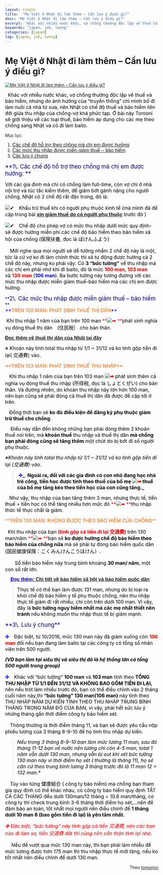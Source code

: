 ```yaml
---
layout: single
title:  "Mẹ Việt ở Nhật đi làm thêm – Cần lưu ý điều gì?"
desc: "Mẹ Việt ở Nhật đi làm thêm – Cần lưu ý điều gì?"
excerpt: "Khác với nhiều nước khác, vợ chồng thường độc lập về thuế và bảo hiểm, nhưng do ảnh hưởng của “truyền thống” chỉ mình bố đi làm nuôi cả nhà từ xưa, nên Nhật có chế độ thuế và bảo hiểm liên đới giữa thu nhập của chồng-vợ khá phức tạp. Ở bài này Tomoni sẽ giới thiệu về các loại thuế, bảo hiểm áp dụng cho các mẹ theo chồng sang Nhật và có đi làm baito."
keywords: "japan, job, lương"
categories: [japan]
tag: [japan, job, lương]
---
```


# Mẹ Việt ở Nhật đi làm thêm – Cần lưu ý điều gì?

[![](http://tomonivj.jp/resources/2017/01/thuế-của-các-mẹ-đi-làm-702x336.png "Mẹ Việt ở Nhật đi làm thêm – Cần lưu ý điều gì?")](http://tomonivj.jp/resources/2017/01/thuế-của-các-mẹ-đi-làm.png "Mẹ Việt ở Nhật đi làm thêm – Cần lưu ý điều gì?") 

<span style="font-size: 12pt; color: #000000;">  Khác với nhiều nước khác, vợ chồng thường độc lập về thuế và bảo hiểm, nhưng do ảnh hưởng của “truyền thống” chỉ mình bố đi làm nuôi cả nhà từ xưa, nên Nhật có chế độ thuế và bảo hiểm liên đới giữa thu nhập của chồng-vợ khá phức tạp. Ở bài này Tomoni sẽ giới thiệu về các loại thuế, bảo hiểm áp dụng cho các mẹ theo chồng sang Nhật và có đi làm baito.</span>

<div class="menu-box">

Mục lục:

1.  <span style="font-family: tahoma,arial,helvetica,sans-serif; font-size: 12pt;">[Các chế độ hỗ trợ theo chồng mà chị em được hưởng](#anchor01)</span>
2.  <span style="font-family: tahoma,arial,helvetica,sans-serif; font-size: 12pt;">[Các mức thu nhập được miễn giảm thuế – bảo hiểm](#anchor02)</span>
3.  <span style="font-family: tahoma,arial,helvetica,sans-serif; font-size: 12pt;">[Các lưu ý chung](#anchor03)</span>

</div>

<div id="anchor01" class="heading"><span style="font-size: 14pt; color: #000080;">**1\. Các chế độ hỗ trợ theo chồng mà chị em được hưởng:  
**</span></div>

<span style="font-size: 12pt; color: #000000;">Với các gia đình mà chỉ có chồng làm full-time, còn vợ chỉ ở nhà nội trợ và túc tắc kiếm thêm, để giảm bớt gánh nặng cho người chồng, Nhật có 2 chế độ rất đặc trưng, đó là:</span>

<span class="icon_size" style="font-size: 12pt; color: #000000;">![✔](https://s.w.org/images/core/emoji/2.2.1/svg/2714.svg)　Khấu trừ thuế khi có người phụ thuộc kinh tế (mà mình đã đề cập trong bài <span style="color: #0000ff;">**[xin giảm thuế do có người phụ thuộc](http://tomonivj.jp/tim-hieu-ve-thu-tuc-xin-giam-thue-cho-nguoi-di-lam-%E6%89%B6%E9%A4%8A%E6%8E%A7%E9%99%A4%E7%94%B3%E8%AB%8B/)**</span> trước đó )</span>

<span class="icon_size" style="font-size: 12pt; color: #000000;">![✔](https://s.w.org/images/core/emoji/2.2.1/svg/2714.svg)　Chế độ cho phép vợ có mức thu nhập dưới mức quy định- sẽ được hưởng miễn phí các chế độ </span><span style="font-size: 12pt; color: #000000;">bảo hiểm theo bảo hiểm xã hội của chồng (保険扶養, đọc là ほけんふよう)</span>

<span style="font-size: 12pt; color: #000000;">　Mới nghe qua mọi người sẽ dễ tưởng nhầm 2 chế độ này là một, tức là cứ vợ ko đi làm chính thức thì sẽ tự động được hưởng cả 2 chế độ này, nhưng ko phải vậy. Có **3 “bức tường”** về thu nhập mà các chị em phải nhớ khi đi baito, đó là mức **<span style="color: #ff0000;">100 man</span>**, **<span style="color: #ff0000;">103 man</span>** và <span style="color: #ff0000;">**130 man**</span> (**<span style="color: #0000ff;">106 man</span>**). Ba bước tường này tương đương với các mức thu nhập được miễn giảm thuế-bảo hiểm mà các chị em được hưởng.  
</span>

<div id="anchor02" class="heading"><span style="color: #000080;">**<span style="font-size: 14pt;">2\. Các mức thu nhập được miễn giảm thuế – bảo hiểm  
</span>**</span></div>

<div class="sub-heading"><span style="font-size: 12pt; color: #000000;"><span style="color: #0000ff;">**<span style="color: #ff6600;">TRÊN 100 MAN: PHÁT SINH THUẾ THỊ DÂN</span>**</span></span></div>

<span class="icon_size" style="font-size: 12pt; color: #000000;"> Khi thu nhập 1 năm của bạn trên 100 man <span style="color: #ff0000;">**![➡](https://s.w.org/images/core/emoji/2.2.1/svg/27a1.svg) **</span>phát sinh nghĩa vụ đóng thuế thị dân　(住民税） cho bản thân.</span>

<span style="font-size: 12pt; color: #993300; font-family: tahoma,arial,helvetica,sans-serif;">**[Đọc thêm về thuế thị dân của Nhật tại đây](http://tomonivj.jp/cham-dong-thue-thi-dan-thi-co-xin-duoc-visa-khong/)**</span>

<span class="mark_yellow"><span style="font-size: 12pt; color: #000000;">※ Khoản này tính total thu nhập từ 1/1 ~ 31/12 và ko tính gộp tiền đi lại( 交通費) vào.</span></span>

<div class="sub-heading"><span style="font-size: 12pt; color: #ff6600;">**TRÊN 103 MAN: PHÁT SINH THUẾ THU NHẬP**</span></div>

<span class="icon_size" style="font-size: 12pt; color: #000000;">   Khi thu nhập 1 năm của bạn trên 103 man<span style="color: #ff0000;"> **![➡](https://s.w.org/images/core/emoji/2.2.1/svg/27a1.svg)**</span> phát sinh thêm cả nghĩa vụ đóng thuế thu nhập (所得税, đọc là しょとくぜい) cho bản thân. Và đương nhiên, do khoản thu nhập này lớn hơn 100 man, nên bạn cũng sẽ phải đóng cả thuế thị dân đã được đề cập tới ở trên.  
</span>

<span style="font-size: 12pt; color: #000000;">   Đồng thời bạn sẽ **ko đủ điều kiện để đăng ký phụ thuộc giảm trừ thuế cho chồng**.</span>

<span style="font-size: 12pt; color: #000000;">    Điều này dẫn đến không những bạn phải đóng thêm 2 khoản thuế nói trên, mà **khoản thuế** thu nhập và thuế thị dân **mà chồng bạn phải đóng cũng sẽ tăng thêm** một chút do bị bớt đi số người phụ thuộc.  
</span>

<span class="mark_yellow" style="color: #000000;"><span style="font-size: 12pt;">_※Khoản này tính total thu nhập từ 1/1 ~ 31/12 và ko tính gộp tiền đi lại (交通費) vào._</span></span>

> <span style="font-size: 12pt; color: #000000;"><span style="color: #0000ff;"> ✤</span>**_  Ngoài ra, đối với các gia đình có con nhỏ đang học nhà trẻ công, tiền học được tính theo thuế của bố mẹ <span class="icon_size" style="color: #ff0000;">![➡](https://s.w.org/images/core/emoji/2.2.1/svg/27a1.svg)</span> thuế của bố mẹ tăng kéo theo tiền học của con cũng tăng._**</span>

<span style="font-size: 12pt; color: #000000;">   Như vậy, thu nhập của bạn tăng thêm 3 man, nhưng thực tế, tiền thuế + tiền học có thể tăng nhiều hơn mức đó<span class="icon_size" style="color: #ff0000;"> **![➡](https://s.w.org/images/core/emoji/2.2.1/svg/27a1.svg) **</span>thu nhập thức tế thực chất là giảm.</span>

<div class="sub-heading"><span style="color: #ff6600;">**<span style="font-size: 12pt;">TRÊN 130 MAN: KHÔNG ĐƯỢC THEO BẢO HIỂM CỦA CHỒNG</span>**</span></div>

<span style="font-size: 12pt; color: #000000;">  Khi thu nhập của bạn <span style="color: #ff0000;">**(tính gộp cả tiền đi lại 交通費)**</span> trên 130 man/năm <span class="icon_size" style="color: #ff0000;">**![➡](https://s.w.org/images/core/emoji/2.2.1/svg/27a1.svg) **</span>bạn sẽ **ko được hưởng chế độ bảo hiểm theo bảo hiểm của chồng nữa** mà sẽ phải tự đóng bảo hiểm quốc dân (国民健康保険：こくみんけんこうほけん）.</span>

<span style="font-size: 12pt; color: #000000;">　　Số tiền bảo hiểm này trung bình khoảng **30 man/ năm**, một con số rất lớn.</span>

**<span style="font-family: tahoma,arial,helvetica,sans-serif; font-size: 12pt;">    [<span style="color: #0000ff;">Đọc thêm</span>: Chi tiết về bảo hiểm xã hội và bảo hiểm quốc dân](http://tomonivj.jp/ban-can-dong-bao-hiem-nao-khi-o-nhat/)</span>**

> <span style="font-size: 12pt; color: #000000;"><span style="color: #ff0000;"></span>Thực tế có thể bạn làm được 131 man, nhưng do <span class="mark_yellow">bị loại ra khỏi chế độ bảo hiểm y tế phụ thuộc chồng</span>, nên thu nhập thực tế giảm đi rất nhiều, chỉ còn trên dưới 100 man. Vì vậy, đây là **bức tường nguy hiểm nhất mà các mẹ nhất thiết nên tránh** nếu không muốn thu nhập thực tế bị giảm mạnh.  
> </span>

<div id="anchor03" class="heading"><span style="font-size: 14pt; color: #000080;">**3\. Lưu ý chung**</span></div>

<span style="font-size: 12pt; color: #000000;"><span style="color: #0000ff;">✤</span>　Đặc biệt, từ 10/2016, mức 130 man này đã giảm xuống còn **<span style="color: #ff0000;">106 man</span>** đối nếu bạn đang làm baito tại các công ty có tổng số nhân viên trên 500 người.</span>

_**<span style="font-size: 12pt; color: #000000;">(VD bạn làm tại siêu thị và siêu thị đó là hệ thống lớn có tổng 500 người trong group)</span>**_

<span style="font-size: 12pt; color: #000000;"><span style="color: #0000ff;">✤　</span>Khác với “bức tường” **100 man** và **103 man** tính theo **TỔNG THU NHẬP TỪ 1/1 ĐẾN 31/12 VÀ KHÔNG BAO GỒM TIỀN ĐI LẠI,** nên nếu trót làm nhiều trước đó, bạn có thể điều chỉnh vào 2 tháng cuối năm này,thì **“bức tường” 130 man(106 man)** này tính theo THU NHẬP NĂM DỰ KIẾN TÍNH THEO THU NHẬP TRUNG BÌNH THÁNG TRONG NĂM ĐÓ CỦA BẠN, vì vậy, phải hết sức lưu ý những tháng gần thời điểm công ty bảo hiểm xét.</span>

<span style="font-size: 12pt; color: #000000;">　Thông thường là thời điểm tháng 11, và bạn sẽ được yêu cầu nộp phiếu lương của 3 tháng 8-9-10 để họ tính thu nhập dự kiến.</span>

> _<span style="font-size: 12pt; color: #000000;">Nếu trong 3 tháng 8-9-10 bạn làm mức lương 11 man, sau đó tháng 11-12 bạn về nước nên lương chỉ còn 4-5 man, total 1 năm vẫn dưới 130 man, nhưng vẫn bị out khi xét bức tường 130 man này vì thời điểm họ xét ( thường là tháng 11), họ sẽ căn cứ theo trung bình lương 3 tháng trước đó là **11 man* 12 = 132 man.**</span>_

<span style="font-size: 12pt; color: #000000;">　Tùy vào từng 健康組合 ( công ty bảo hiểm) mà chồng bạn tham gia quy định có thể khác nhau, có công ty bảo hiểm quy định TẤT CẢ CÁC THÁNG đều dưới 130man/12 tháng = 10.8 man/tháng, có công ty thì check trung bình 3-6 tháng thời điểm họ xét,…nên để đảm bảo an toàn, tốt nhất mọi người nên điều chỉnh để **1 tháng dưới 10 man 8 (bao gồm tiền đi lại) là yên tâm nhất.**</span>

<span style="color: #ff0000;">_<span style="font-size: 12pt;">✤ Đặc biệt, “bức tường” này tính gộp cả tiền 交通費, nên các bạn nào đi làm xa, tiền 交通費 đắt thì cũng nên cẩn thận tính lại nhé.</span>_</span>

<span style="font-size: 12pt; color: #000000;">　 Nếu để vượt qua mức 130 man này, thì bạn phải làm nhiều để mức lương được hơn 175 man thì thu nhập thực tế mới tăng, nếu ko tốt nhất nên điều chỉnh để dưới 130 man.</span>


<div style="text-align: right">Theo <a href="http://tomonivj.jp/me-viet-o-nhat-di-lam-them-can-luu-y/">tomonivj</a></div>